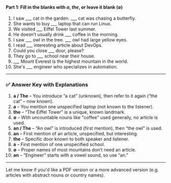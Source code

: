 #### **Part 1: Fill in the blanks with *a*, *the*, or leave it blank (∅)**

1. I saw \_\_\_ cat in the garden. \_\_\_ cat was chasing a butterfly.
2. She wants to buy \_\_\_ laptop that can run Linux.
3. We visited \_\_\_ Eiffel Tower last summer.
4. He doesn’t usually drink \_\_\_ coffee in the morning.
5. I saw \_\_\_ owl in the tree. \_\_\_ owl had large yellow eyes.
6. I read \_\_\_ interesting article about DevOps.
7. Could you close \_\_\_ door, please?
8. They go to \_\_\_ school near their house.
9. \_\_\_ Mount Everest is the highest mountain in the world.
10. She's \_\_\_ engineer who specializes in automation.

---

### ✅ **Answer Key with Explanations**

1. **a / The** – You introduce “a cat” (unknown), then refer to it again (“the cat” – now known).
2. **a** – You mention one unspecified laptop (not known to the listener).
3. **the** – “The Eiffel Tower” is a unique, known landmark.
4. **∅** – With uncountable nouns like "coffee" used generally, no article is used.
5. **an / The** – “An owl” is introduced (first mention), then “the owl” is used.
6. **an** – First mention of an article, unspecified, but interesting.
7. **the** – Specific door known to both speaker and listener.
8. **a** – First mention of one unspecified school.
9. **∅** – Proper names of most mountains don’t need an article.
10. **an** – “Engineer” starts with a vowel sound, so use “an.”

---

Let me know if you'd like a PDF version or a more advanced version (e.g. articles with abstract nouns or country names).
